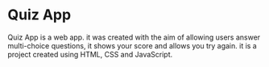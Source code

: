 # Quiz App
 Quiz App is a web app. it was created with the aim of allowing users answer multi-choice questions, it shows your score and allows you try again. it is a project created using HTML, CSS and JavaScript. 
